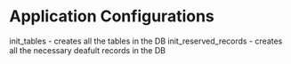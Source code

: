 # Application Configurations

init_tables - creates all the tables in the DB
init_reserved_records - creates all the necessary deafult records in the DB